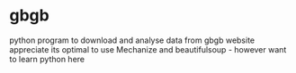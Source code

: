 gbgb
====
python program to download and analyse data from gbgb website
appreciate its optimal to use Mechanize and beautifulsoup - however want to learn python here
